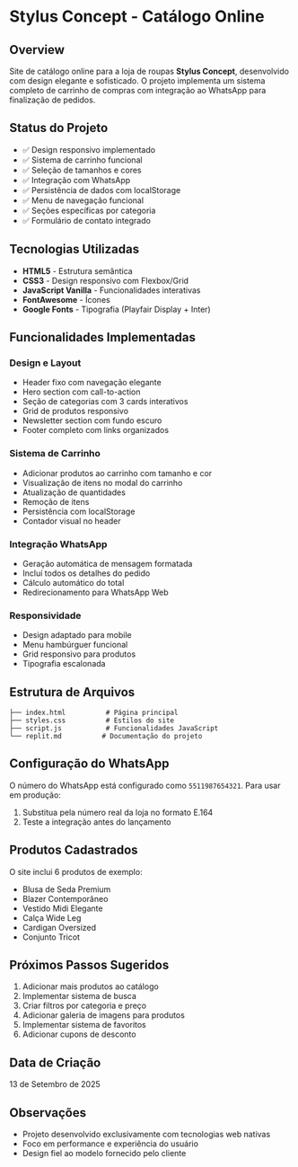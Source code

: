 # Stylus Concept - Catálogo Online

## Overview
Site de catálogo online para a loja de roupas **Stylus Concept**, desenvolvido com design elegante e sofisticado. O projeto implementa um sistema completo de carrinho de compras com integração ao WhatsApp para finalização de pedidos.

## Status do Projeto
- ✅ Design responsivo implementado
- ✅ Sistema de carrinho funcional
- ✅ Seleção de tamanhos e cores
- ✅ Integração com WhatsApp
- ✅ Persistência de dados com localStorage
- ✅ Menu de navegação funcional
- ✅ Seções específicas por categoria
- ✅ Formulário de contato integrado

## Tecnologias Utilizadas
- **HTML5** - Estrutura semântica
- **CSS3** - Design responsivo com Flexbox/Grid
- **JavaScript Vanilla** - Funcionalidades interativas
- **FontAwesome** - Ícones
- **Google Fonts** - Tipografia (Playfair Display + Inter)

## Funcionalidades Implementadas

### Design e Layout
- Header fixo com navegação elegante
- Hero section com call-to-action
- Seção de categorias com 3 cards interativos
- Grid de produtos responsivo
- Newsletter section com fundo escuro
- Footer completo com links organizados

### Sistema de Carrinho
- Adicionar produtos ao carrinho com tamanho e cor
- Visualização de itens no modal do carrinho
- Atualização de quantidades
- Remoção de itens
- Persistência com localStorage
- Contador visual no header

### Integração WhatsApp
- Geração automática de mensagem formatada
- Incluí todos os detalhes do pedido
- Cálculo automático do total
- Redirecionamento para WhatsApp Web

### Responsividade
- Design adaptado para mobile
- Menu hambúrguer funcional
- Grid responsivo para produtos
- Tipografia escalonada

## Estrutura de Arquivos
```
├── index.html          # Página principal
├── styles.css          # Estilos do site
├── script.js           # Funcionalidades JavaScript
└── replit.md          # Documentação do projeto
```

## Configuração do WhatsApp
O número do WhatsApp está configurado como `5511987654321`. Para usar em produção:
1. Substitua pela número real da loja no formato E.164
2. Teste a integração antes do lançamento

## Produtos Cadastrados
O site inclui 6 produtos de exemplo:
- Blusa de Seda Premium
- Blazer Contemporâneo  
- Vestido Midi Elegante
- Calça Wide Leg
- Cardigan Oversized
- Conjunto Tricot

## Próximos Passos Sugeridos
1. Adicionar mais produtos ao catálogo
2. Implementar sistema de busca
3. Criar filtros por categoria e preço
4. Adicionar galeria de imagens para produtos
5. Implementar sistema de favoritos
6. Adicionar cupons de desconto

## Data de Criação
13 de Setembro de 2025

## Observações
- Projeto desenvolvido exclusivamente com tecnologias web nativas
- Foco em performance e experiência do usuário
- Design fiel ao modelo fornecido pelo cliente